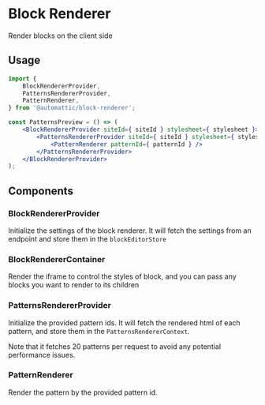 # Block Renderer

Render blocks on the client side

## Usage

```jsx
import {
	BlockRendererProvider,
	PatternsRendererProvider,
	PatternRenderer,
} from '@automattic/block-renderer';

const PatternsPreview = () => (
	<BlockRendererProvider siteId={ siteId } stylesheet={ stylesheet }>
		<PatternsRendererProvider siteId={ siteId } stylesheet={ stylesheet } patternIds={ patternIds }>
			<PatternRenderer patternId={ patternId } />
		</PatternsRendererProvider>
	</BlockRendererProvider>
);
```

## Components

### BlockRendererProvider

Initialize the settings of the block renderer. It will fetch the settings from an endpoint and store them in the `blockEditorStore`

### BlockRendererContainer

Render the iframe to control the styles of block, and you can pass any blocks you want to render to its children

### PatternsRendererProvider

Initialize the provided pattern ids. It will fetch the rendered html of each pattern, and store them in the `PatternsRendererContext`.

Note that it fetches 20 patterns per request to avoid any potential performance issues.

### PatternRenderer

Render the pattern by the provided pattern id.
